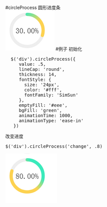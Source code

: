#circleProcess
圆形进度条  
![avatar](./img/1.png)
#例子
初始化
<pre>
  $('div').circleProcess({
     value: .5,
     lineCap: 'round',
     thickness: 14,
     fontStyle: {
       size: '24px',
       color: '#fff',
       fontFamily: 'SimSun'
     },
     emptyFill: '#eee',
     bgFill: 'green',
     animationTime: 1000,
     animationType: 'ease-in'
   })
</pre>

改变进度
<pre>
$('div').circleProcess('change', .8)
</pre>
![avatar](./img/2.png)